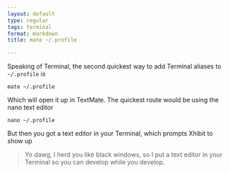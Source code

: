 ```yaml
---
layout: default
type: regular
tags: terminal
format: markdown
title: mate ~/.profile

---
```

Speaking of Terminal, the second quickest way to add Terminal aliases to `~/.profile` is 

    mate ~/.profile

Which will open it up in TextMate.  The quickest route would be using the nano text editor

    nano ~/.profile

But then you got a text editor in your Terminal, which prompts Xhibit to show up 

> Yo dawg, I herd you like black windows, so I put a text editor in your Terminal so you can develop while you develop.